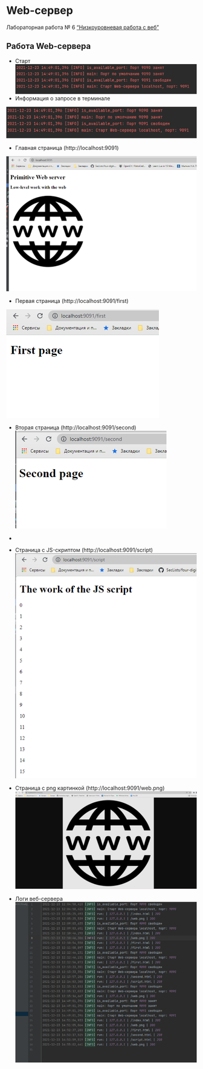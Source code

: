 # Web-сервер
Лабораторная работа № 6
[“Низкоуровневая работа с веб”](https://github.com/fa-python-network/6_Web_server)

## Работа Web-сервера
- Старт
![](img/img.png)
- Информация о запросе в терминале

![](img/img.png)

- Главная страница (http://localhost:9091)

![](img/img_1.png)

- Первая страница (http://localhost:9091/first)

![](img/img_2.png)

- Вторая страница (http://localhost:9091/second)
![](img/img_3.png)
- 
- Страница с JS-скриптом (http://localhost:9091/script)
![](img/img_4.png)

- Страница с png картинкой (http://localhost:9091/web.png)
![](img/img_5.png)

- Логи веб-сервера
![](img/img_6.png)
